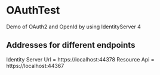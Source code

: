 # OAuthTest
Demo of OAuth2 and OpenId by using IdentityServer 4

## Addresses for different endpoints
Identity Server Url = https://localhost:44378
Resource Api = https://localhost:44367